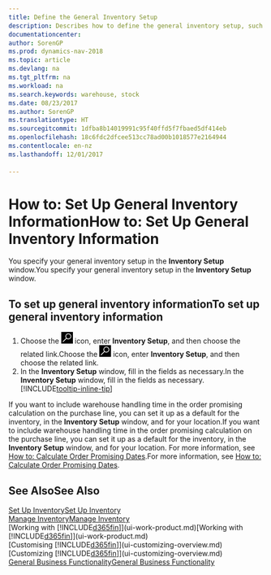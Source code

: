 ```yaml
---
title: Define the General Inventory Setup
description: Describes how to define the general inventory setup, such as number series and locations, so that you can, for example, manage your warehouse and stock.
documentationcenter: 
author: SorenGP
ms.prod: dynamics-nav-2018
ms.topic: article
ms.devlang: na
ms.tgt_pltfrm: na
ms.workload: na
ms.search.keywords: warehouse, stock
ms.date: 08/23/2017
ms.author: SorenGP
ms.translationtype: HT
ms.sourcegitcommit: 1dfba8b14019991c95f40ffd5f7fbaed5df414eb
ms.openlocfilehash: 18c6fdc2dfcee513cc78ad00b1018577e2164944
ms.contentlocale: en-nz
ms.lasthandoff: 12/01/2017

---
```

# <a name="how-to-set-up-general-inventory-information"></a><span data-ttu-id="259a4-103">How to: Set Up General Inventory Information</span><span class="sxs-lookup"><span data-stu-id="259a4-103">How to: Set Up General Inventory Information</span></span>
<span data-ttu-id="259a4-104">You specify your general inventory setup in the **Inventory Setup** window.</span><span class="sxs-lookup"><span data-stu-id="259a4-104">You specify your general inventory setup in the **Inventory Setup** window.</span></span>

## <a name="to-set-up-general-inventory-information"></a><span data-ttu-id="259a4-105">To set up general inventory information</span><span class="sxs-lookup"><span data-stu-id="259a4-105">To set up general inventory information</span></span>
1. <span data-ttu-id="259a4-106">Choose the ![Search for Page or Report](media/ui-search/search_small.png "Search for Page or Report icon") icon, enter **Inventory Setup**, and then choose the related link.</span><span class="sxs-lookup"><span data-stu-id="259a4-106">Choose the ![Search for Page or Report](media/ui-search/search_small.png "Search for Page or Report icon") icon, enter **Inventory Setup**, and then choose the related link.</span></span>
2. <span data-ttu-id="259a4-107">In the **Inventory Setup** window, fill in the fields as necessary.</span><span class="sxs-lookup"><span data-stu-id="259a4-107">In the **Inventory Setup** window, fill in the fields as necessary.</span></span> [!INCLUDE[tooltip-inline-tip](includes/tooltip-inline-tip_md.md)]

<span data-ttu-id="259a4-108">If you want to include warehouse handling time in the order promising calculation on the purchase line, you can set it up as a default for the inventory, in the **Inventory Setup** window, and for your location.</span><span class="sxs-lookup"><span data-stu-id="259a4-108">If you want to include warehouse handling time in the order promising calculation on the purchase line, you can set it up as a default for the inventory, in the **Inventory Setup** window, and for your location.</span></span> <span data-ttu-id="259a4-109">For more information, see [How to: Calculate Order Promising Dates](sales-how-to-calculate-order-promising-dates.md).</span><span class="sxs-lookup"><span data-stu-id="259a4-109">For more information, see [How to: Calculate Order Promising Dates](sales-how-to-calculate-order-promising-dates.md).</span></span>  

## <a name="see-also"></a><span data-ttu-id="259a4-110">See Also</span><span class="sxs-lookup"><span data-stu-id="259a4-110">See Also</span></span>
[<span data-ttu-id="259a4-111">Set Up Inventory</span><span class="sxs-lookup"><span data-stu-id="259a4-111">Set Up Inventory</span></span>](inventory-setup-inventory.md)  
[<span data-ttu-id="259a4-112">Manage Inventory</span><span class="sxs-lookup"><span data-stu-id="259a4-112">Manage Inventory</span></span>](inventory-manage-inventory.md)  
<span data-ttu-id="259a4-113">[Working with [!INCLUDE[d365fin](includes/d365fin_md.md)]](ui-work-product.md)</span><span class="sxs-lookup"><span data-stu-id="259a4-113">[Working with [!INCLUDE[d365fin](includes/d365fin_md.md)]](ui-work-product.md)</span></span>  
<span data-ttu-id="259a4-114">[Customising [!INCLUDE[d365fin](includes/d365fin_md.md)]](ui-customizing-overview.md)</span><span class="sxs-lookup"><span data-stu-id="259a4-114">[Customizing [!INCLUDE[d365fin](includes/d365fin_md.md)]](ui-customizing-overview.md)</span></span>  
[<span data-ttu-id="259a4-115">General Business Functionality</span><span class="sxs-lookup"><span data-stu-id="259a4-115">General Business Functionality</span></span>](ui-across-business-areas.md)

